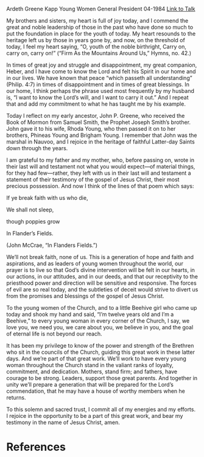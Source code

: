 Ardeth Greene Kapp
Young Women General President
04-1984
[Link to Talk](https://www.churchofjesuschrist.org/study/general-conference/1984/04/youth-of-the-noble-birthright?lang=eng)

My brothers and sisters, my heart is full of joy today, and I commend the great and noble leadership of those in the past who have done so much to put the foundation in place for the youth of today. My heart resounds to the heritage left us by those in years gone by, and now, on the threshold of today, I feel my heart saying, “O, youth of the noble birthright, Carry on, carry on, carry on!” (“Firm As the Mountains Around Us,” Hymns, no. 42.)

In times of great joy and struggle and disappointment, my great companion, Heber, and I have come to know the Lord and felt his Spirit in our home and in our lives. We have known that peace “which passeth all understanding” (Philip. 4:7) in times of disappointment and in times of great blessings. In our home, I think perhaps the phrase used most frequently by my husband is, “I want to know the Lord’s will, and I want to carry it out.” And I repeat that and add my commitment to what he has taught me by his example.

Today I reflect on my early ancestor, John P. Greene, who received the Book of Mormon from Samuel Smith, the Prophet Joseph Smith’s brother. John gave it to his wife, Rhoda Young, who then passed it on to her brothers, Phineas Young and Brigham Young. I remember that John was the marshal in Nauvoo, and I rejoice in the heritage of faithful Latter-day Saints down through the years.

I am grateful to my father and my mother, who, before passing on, wrote in their last will and testament not what you would expect—of material things, for they had few—rather, they left with us in their last will and testament a statement of their testimony of the gospel of Jesus Christ, their most precious possession. And now I think of the lines of that poem which says:





If ye break faith with us who die,

We shall not sleep,

though poppies grow

In Flander’s Fields.





(John McCrae, “In Flanders Fields.”)





We’ll not break faith, none of us. This is a generation of hope and faith and aspirations, and as leaders of young women throughout the world, our prayer is to live so that God’s divine intervention will be felt in our hearts, in our actions, in our attitudes, and in our deeds, and that our receptivity to the priesthood power and direction will be sensitive and responsive. The forces of evil are so real today, and the subtleties of deceit would strive to divert us from the promises and blessings of the gospel of Jesus Christ.

To the young women of the Church, and to a little Beehive girl who came up today and shook my hand and said, “I’m twelve years old and I’m a Beehive,” to every young woman in every corner of the Church, I say, we love you, we need you, we care about you, we believe in you, and the goal of eternal life is not beyond our reach.

It has been my privilege to know of the power and strength of the Brethren who sit in the councils of the Church, guiding this great work in these latter days. And we’re part of that great work. We’ll work to have every young woman throughout the Church stand in the valiant ranks of loyalty, commitment, and dedication. Mothers, stand firm; and fathers, have courage to be strong. Leaders, support those great parents. And together in unity we’ll prepare a generation that will be prepared for the Lord’s commendation, that he may have a house of worthy members when he returns.

To this solemn and sacred trust, I commit all of my energies and my efforts. I rejoice in the opportunity to be a part of this great work, and bear my testimony in the name of Jesus Christ, amen.

# References
